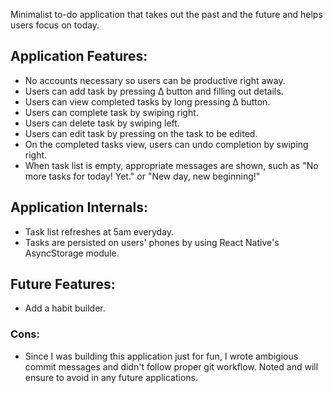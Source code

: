 Minimalist to-do application that takes out the past and the future and helps users focus on today. 

## Application Features:

- No accounts necessary so users can be productive right away.
- Users can add task by pressing ∆ button and filling out details.
- Users can view completed tasks by long pressing ∆ button.
- Users can complete task by swiping right.
- Users can delete task by swiping left.
- Users can edit task by pressing on the task to be edited.
- On the completed tasks view, users can undo completion by swiping right.
- When task list is empty, appropriate messages are shown, such as "No more tasks for today! Yet." or "New day, new beginning!"

## Application Internals:
- Task list refreshes at 5am everyday.
- Tasks are persisted on users' phones by using React Native's AsyncStorage module.


## Future Features:
- Add a habit builder.

### Cons:
- Since I was building this application just for fun, I wrote ambigious commit messages and didn't follow proper git workflow. Noted and will ensure to avoid in any future applications.
